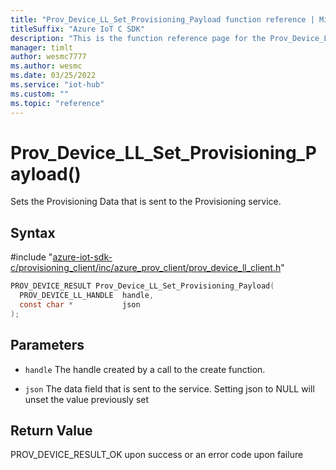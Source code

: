 ```yaml
---                             
title: "Prov_Device_LL_Set_Provisioning_Payload function reference | Microsoft Docs" 
titleSuffix: "Azure IoT C SDK"            
description: "This is the function reference page for the Prov_Device_LL_Set_Provisioning_Payload() function in the Azure IoT C SDK. This SDK is used with Azure IoT Hub and Azure IoT Hub Device Provisioning Service"            
manager: timlt                 
author: wesmc7777              
ms.author: wesmc               
ms.date: 03/25/2022                    
ms.service: "iot-hub"             
ms.custom: ""                
ms.topic: "reference"        
---                            
```


# Prov_Device_LL_Set_Provisioning_Payload()

Sets the Provisioning Data that is sent to the Provisioning service.

## Syntax

\#include "[azure-iot-sdk-c/provisioning_client/inc/azure_prov_client/prov_device_ll_client.h](../prov-device-ll-client-h.md)"  
```C
PROV_DEVICE_RESULT Prov_Device_LL_Set_Provisioning_Payload(
  PROV_DEVICE_LL_HANDLE  handle,
  const char *           json
);
```

## Parameters
* `handle` The handle created by a call to the create function. 

* `json` The data field that is sent to the service. Setting json to NULL will unset the value previously set

## Return Value
PROV_DEVICE_RESULT_OK upon success or an error code upon failure

